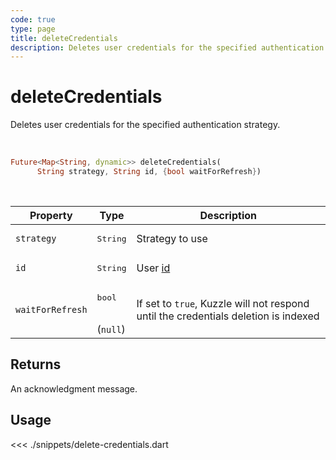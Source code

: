 ```yaml
---
code: true
type: page
title: deleteCredentials
description: Deletes user credentials for the specified authentication strategy
---
```


# deleteCredentials

Deletes user credentials for the specified authentication strategy.

<br />

```dart
Future<Map<String, dynamic>> deleteCredentials(
      String strategy, String id, {bool waitForRefresh})
```

<br />

| Property | Type | Description |
| --- | --- | --- |
| `strategy` | <pre>String</pre> | Strategy to use |
| `id` | <pre>String</pre> | User [id](/core/2/guides/main-concepts/authentication#kuzzle-user-identifier-kuid) |
| `waitForRefresh` | <pre>bool</pre><br />(`null`) | If set to `true`, Kuzzle will not respond until the credentials deletion is indexed |

## Returns

An acknowledgment message.

## Usage

<<< ./snippets/delete-credentials.dart
